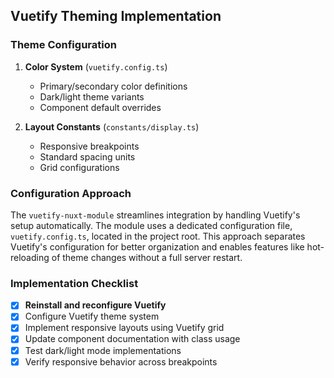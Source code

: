 ## Vuetify Theming Implementation

### Theme Configuration
1. **Color System** (`vuetify.config.ts`)
   - Primary/secondary color definitions
   - Dark/light theme variants
   - Component default overrides

2. **Layout Constants** (`constants/display.ts`)
   - Responsive breakpoints
   - Standard spacing units
   - Grid configurations

### Configuration Approach
The `vuetify-nuxt-module` streamlines integration by handling Vuetify's setup automatically. The module uses a dedicated configuration file, `vuetify.config.ts`, located in the project root. This approach separates Vuetify's configuration for better organization and enables features like hot-reloading of theme changes without a full server restart.

### Implementation Checklist

- [x] **Reinstall and reconfigure Vuetify**
- [x] Configure Vuetify theme system
- [x] Implement responsive layouts using Vuetify grid
- [x] Update component documentation with class usage
- [x] Test dark/light mode implementations
- [x] Verify responsive behavior across breakpoints